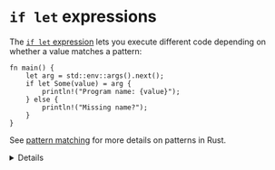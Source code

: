 # `if let` expressions

The [`if let`
expression](https://doc.rust-lang.org/reference/expressions/if-expr.html#if-let-expressions)
lets you execute different code depending on whether a value matches a pattern:

```rust,editable
fn main() {
    let arg = std::env::args().next();
    if let Some(value) = arg {
        println!("Program name: {value}");
    } else {
        println!("Missing name?");
    }
}
```

See [pattern matching](../pattern-matching.md) for more details on patterns in
Rust.

<details>

* Unlike `match`, `if let` does not have to cover all branches. This can make it more concise than `match`.
* A common usage is handling `Some` values when working with `Option`.
* Unlike `match`, `if let` does not support guard clauses for pattern matching.
* Since 1.65, a similar [let-else](https://doc.rust-lang.org/rust-by-example/flow_control/let_else.html) construct allows to do a destructuring assignment, or if it fails, have a non-returning block branch (panic/return/break/continue):

   ```rust,editable
   fn main() {
       println!("{:?}", second_word_to_upper("foo bar"));
   }
    
   fn second_word_to_upper(s: &str) -> Option<String> {
       let mut it = s.split(' ');
       let (Some(_), Some(item)) = (it.next(), it.next()) else {
           return None;
       };
       Some(item.to_uppercase())
   }

</details>
